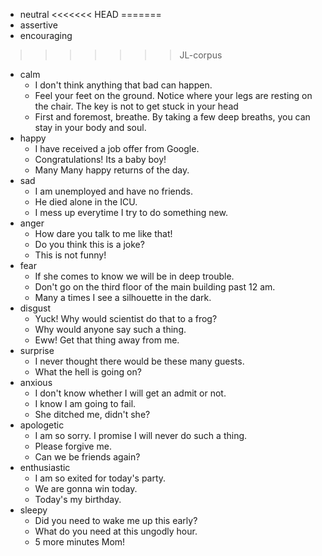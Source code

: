 - neutral
<<<<<<< HEAD
=======
- assertive
- encouraging
>>>>>>> JL-corpus
- calm
	- I don't think anything that bad can happen.
	- Feel your feet on the ground. Notice where your legs are resting on the chair. The key is not to get stuck in your head
	- First and foremost, breathe. By taking a few deep breaths, you can stay in your body and soul.
- happy
	- I have received a job offer from Google.
	- Congratulations! Its a baby boy!
	- Many Many happy returns of the day.
- sad
	- I am unemployed and have no friends.
	- He died alone in the ICU.
	- I mess up everytime I try to do something new.
- anger
	- How dare you talk to me like that!
	- Do you think this is a joke?
  	- This is not funny!
- fear
	- If she comes to know we will be in deep trouble.
	- Don't go on the third floor of the main building past 12 am.
	- Many a times I see a silhouette in the dark.
- disgust
    - Yuck! Why would scientist do that to a frog?
	- Why would anyone say such a thing.
	- Eww! Get that thing away from me.
- surprise
	- I never thought there would be these many guests.
	- What the hell is going on?
- anxious
	- I don't know whether I will get an admit or not.
	- I know I am going to fail.
	- She ditched me, didn't she?
- apologetic
	- I am so sorry. I promise I will never do such a thing.
	- Please forgive me.
	- Can we be friends again?
- enthusiastic
    - I am so exited for today's party.
    - We are gonna win today.
    - Today's my birthday.
- sleepy
    - Did you need to wake me up this early?
    - What do you need at this ungodly hour.
    - 5 more minutes Mom!